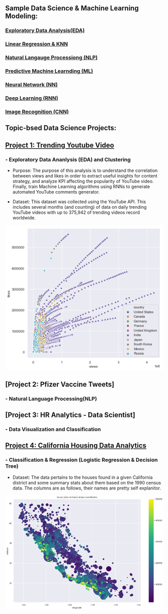 ## Sample Data Science & Machine Learning Modeling:

### [Exploratory Data Analysis(EDA)](https://github.com/choinkyo/Chloe/blob/main/Project%201_Trending%20Youtube%20Video%20(5).ipynb)
### [Linear Regression & KNN](https://github.com/choinkyo/Data-Mining-Machine-Learning-Projects/blob/master/Linear%20Regression%20%26%20K-Nearest%20Neighbors(KNN).ipynb)
### [Natural Langauge Processiong (NLP)](https://github.com/choinkyo/Natural-Langauge-Processing-Project/blob/master/MovieReview_Natural_Langauge_Processing_(NLP).ipynb)
### [Predictive Machine Learnding (ML)](https://github.com/choinkyo/Data-Mining-Machine-Learning-Projects/blob/master/Titanic_Machine_Learning_from_Disaster.ipynb)
### [Neural Network (NN)](https://github.com/choinkyo/Deep-Learning-and-Neural-Network/blob/master/Neural_Network_and_Deep_Learning_.ipynb)
### [Deep Learning (RNN)](https://github.com/choinkyo/Deep-Learning-and-Neural-Network/blob/master/Recurrent_Neural_Network(RNN)_for_Newswires.ipynb)
### [Image Recognition (CNN)](https://github.com/choinkyo/Image-Representation/blob/master/Convolution_Neural_Network_to_recognize_Rock_Paper_Scissors.ipynb)




## Topic-bsed Data Science Projects:
## [Project 1: Trending Youtube Video](https://github.com/choinkyo/Chloe_Portfolio/blob/main/Project%201_Trending%20Youtube%20Video%20(5).ipynb)   
### - Exploratory Data Ananlysis (EDA) and Clustering

* Purpose: The purpose of this analysis is to understand the correlation between views and likes in order to extract useful insights for content strategy, and analyze KPI affecting the popularity of YouTube video. Finally, train Machine Learning algorithms using RNNs to generate automated YouTube comments generator. 

* Dataset: This dataset was collected using the YouTube API. This includes several months (and counting) of data on daily trending YouTube videos with up to 375,942 of trending videos record worldwide. 

![Youtube Image](https://github.com/choinkyo/Chloe/blob/main/image1.png)

## [Project 2: Pfizer Vaccine Tweets]   
### - Natural Language Processing(NLP) 

## [Project 3: HR Analytics - Data Scientist]   
### - Data Visualization and Classification

## [Project 4: California Housing Data Analytics](https://github.com/choinkyo/Chloe/blob/main/California%20Housing%20with%20ML%20model_Ensemble%20Learning%20(Adaboost%2C%20Random%20Forest%2C%20Gradient%20Boosting).ipynb)
### - Classification & Regression (Logistic Regression & Decision Tree)

* Dataset: The data pertains to the houses found in a given California district and some summary stats about them based on the 1990 census data. The columns are as follows, their names are pretty self explanitor.

![California Housing Image](https://github.com/choinkyo/Chloe/blob/main/California.png)




